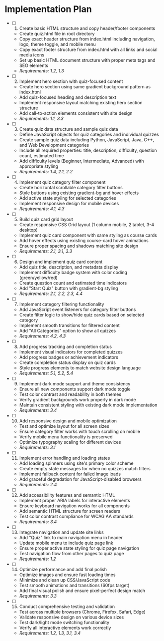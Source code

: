 # Implementation Plan

- [ ] 1. Create basic HTML structure and copy header/footer components
  - Create quiz.html file in root directory
  - Copy exact header structure from index.html including navigation, logo, theme toggle, and mobile menu
  - Copy exact footer structure from index.html with all links and social media icons
  - Set up basic HTML document structure with proper meta tags and SEO elements
  - _Requirements: 1.2, 1.3_

- [ ] 2. Implement hero section with quiz-focused content
  - Create hero section using same gradient background pattern as index.html
  - Add quiz-focused heading and description text
  - Implement responsive layout matching existing hero section structure
  - Add call-to-action elements consistent with site design
  - _Requirements: 1.1, 3.3_

- [ ] 3. Create quiz data structure and sample quiz data
  - Define JavaScript objects for quiz categories and individual quizzes
  - Create sample quiz data including Python, JavaScript, Java, C++, and Web Development categories
  - Include all required properties: title, description, difficulty, question count, estimated time
  - Add difficulty levels (Beginner, Intermediate, Advanced) with appropriate styling
  - _Requirements: 1.4, 2.1, 2.2_

- [ ] 4. Implement quiz category filter component
  - Create horizontal scrollable category filter buttons
  - Style buttons using existing gradient-bg and hover effects
  - Add active state styling for selected categories
  - Implement responsive design for mobile devices
  - _Requirements: 4.1, 4.3_

- [ ] 5. Build quiz card grid layout
  - Create responsive CSS Grid layout (1 column mobile, 2 tablet, 3-4 desktop)
  - Implement quiz card component with same styling as course cards
  - Add hover effects using existing course-card hover animations
  - Ensure proper spacing and shadows matching site design
  - _Requirements: 2.1, 3.1, 3.3_

- [ ] 6. Design and implement quiz card content
  - Add quiz title, description, and metadata display
  - Implement difficulty badge system with color coding (green/yellow/red)
  - Create question count and estimated time indicators
  - Add "Start Quiz" button with gradient-bg styling
  - _Requirements: 2.1, 2.2, 2.3, 4.4_

- [ ] 7. Implement category filtering functionality
  - Add JavaScript event listeners for category filter buttons
  - Create filter logic to show/hide quiz cards based on selected category
  - Implement smooth transitions for filtered content
  - Add "All Categories" option to show all quizzes
  - _Requirements: 4.2, 4.3_

- [ ] 8. Add progress tracking and completion status
  - Implement visual indicators for completed quizzes
  - Add progress badges or achievement indicators
  - Create completion status display on quiz cards
  - Style progress elements to match website design language
  - _Requirements: 5.1, 5.2, 5.4_

- [ ] 9. Implement dark mode support and theme consistency
  - Ensure all new components support dark mode toggle
  - Test color contrast and readability in both themes
  - Verify gradient backgrounds work properly in dark mode
  - Maintain consistent styling with existing dark mode implementation
  - _Requirements: 3.4_

- [ ] 10. Add responsive design and mobile optimization
  - Test and optimize layout for all screen sizes
  - Ensure category filter works with touch scrolling on mobile
  - Verify mobile menu functionality is preserved
  - Optimize typography scaling for different devices
  - _Requirements: 3.1_

- [ ] 11. Implement error handling and loading states
  - Add loading spinners using site's primary color scheme
  - Create empty state messages for when no quizzes match filters
  - Implement fallback content for failed image loads
  - Add graceful degradation for JavaScript-disabled browsers
  - _Requirements: 2.4_

- [ ] 12. Add accessibility features and semantic HTML
  - Implement proper ARIA labels for interactive elements
  - Ensure keyboard navigation works for all components
  - Add semantic HTML structure for screen readers
  - Test color contrast compliance for WCAG AA standards
  - _Requirements: 3.4_

- [ ] 13. Integrate navigation and update site links
  - Add "Quiz" link to main navigation menu in header
  - Update mobile menu to include quiz page link
  - Ensure proper active state styling for quiz page navigation
  - Test navigation flow from other pages to quiz page
  - _Requirements: 1.2_

- [ ] 14. Optimize performance and add final polish
  - Optimize images and ensure fast loading times
  - Minimize and clean up CSS/JavaScript code
  - Test smooth animations and transitions (60fps target)
  - Add final visual polish and ensure pixel-perfect design match
  - _Requirements: 3.3_

- [ ] 15. Conduct comprehensive testing and validation
  - Test across multiple browsers (Chrome, Firefox, Safari, Edge)
  - Validate responsive design on various device sizes
  - Test dark/light mode switching functionality
  - Verify all interactive elements work correctly
  - _Requirements: 1.2, 1.3, 3.1, 3.4_